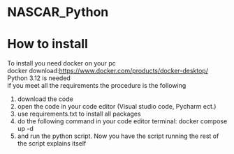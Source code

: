 # NASCAR_Python

# How to install
To install you need docker on your pc\
docker download:https://www.docker.com/products/docker-desktop/ \
Python 3.12 is needed \
if you meet all the requirements the procedure is the following 
1. download the code
2. open the code in your code editor (Visual studio code, Pycharm ect.)
3. use requirements.txt to install all packages
4. do the following command in your code editor terminal: docker compose up -d
5. and run the python script.
Now you have the script running the rest of the script explains itself